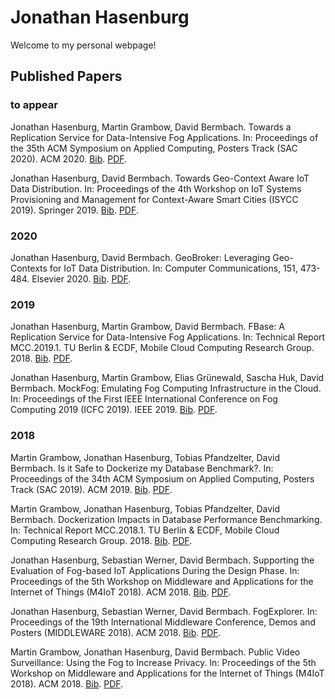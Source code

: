 # Jonathan Hasenburg

Welcome to my personal webpage!

## Published Papers

### to appear

Jonathan Hasenburg, Martin Grambow, David Bermbach. Towards a Replication Service for Data-Intensive Fog Applications. In: Proceedings of the 35th ACM Symposium on Applied Computing, Posters Track (SAC 2020). ACM 2020. [Bib](https://dbermbach.github.io/publications/2020-sac-dads-fbase.bib). [PDF](https://dbermbach.github.io/publications/2020-sac-dads-fbase.pdf).

Jonathan Hasenburg, David Bermbach. Towards Geo-Context Aware IoT Data Distribution. In: Proceedings of the 4th Workshop on IoT Systems Provisioning and Management for Context-Aware Smart Cities (ISYCC 2019). Springer 2019. [Bib](https://dbermbach.github.io/publications/2019-isycc.bib). [PDF](https://dbermbach.github.io/publications/2019-isycc.pdf).

### 2020

Jonathan Hasenburg, David Bermbach. GeoBroker: Leveraging Geo-Contexts for IoT Data Distribution. In: Computer Communications, 151, 473-484. Elsevier 2020.  [Bib](https://www.mcc.tu-berlin.de/fileadmin/fg344/publications/2020-06-01_geobroker.bib). [PDF](https://arxiv.org/pdf/2001.01603.pdf).

### 2019

Jonathan Hasenburg, Martin Grambow, David Bermbach. FBase: A Replication Service for Data-Intensive Fog Applications. In: Technical Report MCC.2019.1. TU Berlin & ECDF, Mobile Cloud Computing Research Group. 2018. [Bib](https://dbermbach.github.io/publications/techreport-mcc.2019.1.bib). [PDF](https://dbermbach.github.io/publications/techreport-mcc.2019.1.pdf).

Jonathan Hasenburg, Martin Grambow, Elias Grünewald, Sascha Huk, David Bermbach. MockFog: Emulating Fog Computing Infrastructure in the Cloud. In: Proceedings of the First IEEE International Conference on Fog Computing 2019 (ICFC 2019). IEEE 2019. [Bib](http://www.mcc.tu-berlin.de/fileadmin/fg344/publications/2019-02-11_mockfog.bib). [PDF](http://www.mcc.tu-berlin.de/fileadmin/fg344/publications/2019-02-11_mockfog.pdf).

### 2018

Martin Grambow, Jonathan Hasenburg, Tobias Pfandzelter, David Bermbach. Is it Safe to Dockerize my Database Benchmark?. In: Proceedings of the 34th ACM Symposium on Applied Computing, Posters Track (SAC 2019). ACM 2019. [Bib](http://dbermbach.github.io/publications/2018-sac-dads.bib). [PDF](http://dbermbach.github.io/publications/2019-sac-dads.pdf).

Martin Grambow, Jonathan Hasenburg, Tobias Pfandzelter, David Bermbach. Dockerization Impacts in Database Performance Benchmarking. In: Technical Report MCC.2018.1. TU Berlin & ECDF, Mobile Cloud Computing Research Group. 2018. [Bib](http://dbermbach.github.io/publications/techreport-mcc.2018.1.bib). [PDF](https://arxiv.org/abs/1812.04362).

Jonathan Hasenburg, Sebastian Werner, David Bermbach. Supporting the Evaluation of Fog-based IoT Applications During the Design Phase. In: Proceedings of the 5th Workshop on Middleware and Applications for the Internet of Things (M4IoT 2018). ACM 2018. [Bib](http://www.mcc.tu-berlin.de/fileadmin/fg344/publications/2018-11-01_fogexplorer-m4iot.bib). [PDF](http://www.mcc.tu-berlin.de/fileadmin/fg344/publications/2018-11-01_fogexplorer-m4iot.pdf).

Jonathan Hasenburg, Sebastian Werner, David Bermbach. FogExplorer. In: Proceedings of the 19th International Middleware Conference, Demos and Posters (MIDDLEWARE 2018). ACM 2018. [Bib](http://www.mcc.tu-berlin.de/fileadmin/fg344/publications/2018-11-01_fogexplorer-demo.bib). [PDF](http://www.mcc.tu-berlin.de/fileadmin/fg344/publications/2018-11-01_fogexplorer_demo.pdf).

Martin Grambow, Jonathan Hasenburg, David Bermbach. Public Video Surveillance: Using the Fog to Increase Privacy. In: Proceedings of the 5th Workshop on Middleware and Applications for the Internet of Things (M4IoT 2018). ACM 2018. [Bib](http://www.mcc.tu-berlin.de/fileadmin/fg344/publications/2018-11-01_surveillance_m4iot.bib). [PDF](http://www.mcc.tu-berlin.de/fileadmin/fg344/publications/2018-11-01_surveillance_m4iot.pdf).
